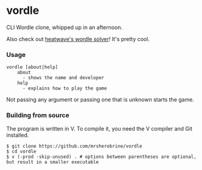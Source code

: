 # vordle

CLI Wordle clone, whipped up in an afternoon.

Also check out [heatwave's wordle solver](https://github.com/heatwave0/wordler)! It's pretty cool.

### Usage
```
vordle [about|help]
    about 
      - shows the name and developer
    help
      - explains how to play the game
```
Not passing any argument or passing one that is unknown starts the game.

### Building from source
The program is written in V. To compile it, you need the V compiler and Git installed.

```shell
$ git clone https://github.com/mrsherobrine/vordle
$ cd vordle
$ v (-prod -skip-unused) . # options between parentheses are optional, but result in a smaller executable
```